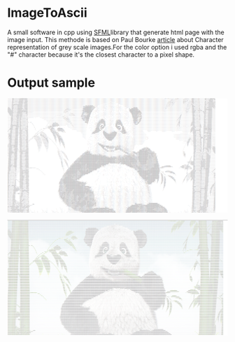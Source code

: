 # ImageToAscii
A small software in cpp using [SFML](https://en.wikipedia.org/wiki/Simple_and_Fast_Multimedia_Library)library that generate html page with the image input. This methode is based on  Paul Bourke [article](http://www.paulbourke.net/dataformats/asciiart/) about Character representation of grey scale images.For the color option i used rgba and the "#" character because it's the closest character to a pixel shape.

# Output sample
![Example](ImageToAscii.PNG)

![Example](ImageToAsciiColor.PNG)
